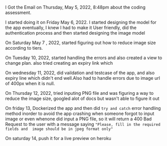 I Got the Email on Thursday, May 5, 2022, 8:48pm about the coding assessment.

I started doing it on Friday May 6, 2022. I started designing the model for the app eventually, I knew I had to make it User friendly, did the authentication process and then started designing the image model

On Saturday May 7 , 2022, started figuring out how to reduce image size according to tiers.

On Tuesday 10, 2022, started handling the errors and also created a view to change plan.  also tried creating an expiry link which 


On wednesday 11, 2022, did vaildation and testcase of the app, and also expiry line which didn't end well.Also had to handle errors due to image url of 400px when it is null.

On Thursday 12, 2022, tried inputing PNG file and was figuring a way to reduce the image size, googled alot of docs but wasn't able to figure it out

On friday 13, Dockerized the app and then did `try and catch` error handling method inorder to avoid the app crashing when someone forgot to input image or even whenone did input a PNG file, so it will return a 400 Bad Request to the user with a message saying `"Please, fill in the required fields and  image should be in jpeg format only"`

On saturday 14, push it for a live preview on heroku

